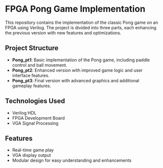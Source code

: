 # FPGA Pong Game Implementation

This repository contains the implementation of the classic Pong game on an FPGA using Verilog. The project is divided into three parts, each enhancing the previous version with new features and optimizations.

## Project Structure

- **Pong_pt1**: Basic implementation of the Pong game, including paddle control and ball movement.
- **Pong_pt2**: Enhanced version with improved game logic and user interface features.
- **Pong_pt3**: Final version with advanced graphics and additional gameplay features.

## Technologies Used
- Verilog HDL
- FPGA Development Board
- VGA Signal Processing

## Features
- Real-time game play
- VGA display output
- Modular design for easy understanding and enhancements
